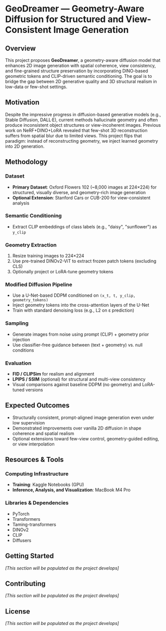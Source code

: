 # GeoDreamer — Geometry-Aware Diffusion for Structured and View-Consistent Image Generation

## Overview

This project proposes **GeoDreamer**, a geometry-aware diffusion model that enhances 2D image generation with spatial coherence, view consistency, and fine-grained structure preservation by incorporating DINO-based geometric tokens and CLIP-driven semantic conditioning. The goal is to bridge the gap between 2D generative quality and 3D structural realism in low-data or few-shot settings.

## Motivation

Despite the impressive progress in diffusion-based generative models (e.g., Stable Diffusion, DALL·E), current methods hallucinate geometry and often produce inconsistent object structures or view-incoherent images. Previous work on NeRF+DINO+LoRA revealed that few-shot 3D reconstruction suffers from spatial blur due to limited views. This project flips that paradigm: instead of reconstructing geometry, we inject learned geometry into 2D generation.

## Methodology

### Dataset

- **Primary Dataset**: Oxford Flowers 102 (~8,000 images at 224×224) for structured, visually diverse, and geometry-rich image generation
- **Optional Extension**: Stanford Cars or CUB-200 for view-consistent analysis

### Semantic Conditioning

- Extract CLIP embeddings of class labels (e.g., "daisy", "sunflower") as `y_clip`

### Geometry Extraction

1. Resize training images to 224×224
2. Use pre-trained DINOv2-ViT to extract frozen patch tokens (excluding CLS)
3. Optionally project or LoRA-tune geometry tokens

### Modified Diffusion Pipeline

- Use a U-Net-based DDPM conditioned on `(x_t, t, y_clip, geometry_tokens)`
- Inject geometry tokens into the cross-attention layers of the U-Net
- Train with standard denoising loss (e.g., L2 on ε prediction)

### Sampling

- Generate images from noise using prompt (CLIP) + geometry prior injection
- Use classifier-free guidance between (text + geometry) vs. null conditions

### Evaluation

- **FID / CLIPSim** for realism and alignment
- **LPIPS / SSIM** (optional) for structural and multi-view consistency
- Visual comparisons against baseline DDPM (no geometry) and LoRA-tuned versions

## Expected Outcomes

- Structurally consistent, prompt-aligned image generation even under low supervision
- Demonstrated improvements over vanilla 2D diffusion in shape coherence and spatial realism
- Optional extensions toward few-view control, geometry-guided editing, or view interpolation

## Resources & Tools

### Computing Infrastructure
- **Training**: Kaggle Notebooks (GPU)
- **Inference, Analysis, and Visualization**: MacBook M4 Pro

### Libraries & Dependencies
- PyTorch
- Transformers
- Taming-transformers
- DINOv2
- CLIP
- Diffusers

## Getting Started

*[This section will be populated as the project develops]*

## Contributing

*[This section will be populated as the project develops]*

## License

*[This section will be populated as the project develops]*

